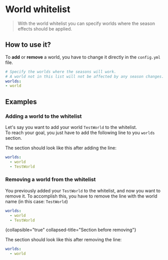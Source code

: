# World whitelist

> With the world whitelist you can specify worlds where the season effects should be applied.

## How to use it?

To **add** or **remove** a world, you have to change it directly in the `config.yml` file.

````yaml
# Specify the worlds where the seasons will work.
# A world not in this list will not be affected by any season changes.
worlds:
- world
````

## Examples

### Adding a world to the whitelist

Let's say you want to add your world `TestWorld` to the whitelist.<br />
To reach your goal, you just have to add the following line to you `worlds` section.

The section should look like this after adding the line:
```yaml
worlds:
  - world
  - TestWorld
```

### Removing a world from the whitelist

You previously added your `TestWorld` to the whitelist, and now you want to remove it.
To accomplish this, you have to remove the line with the world name (in this case: `TestWorld`)

```yaml
worlds:
  - world
  - TestWorld
```
{collapsible="true" collapsed-title="Section before removing"}

The section should look like this after removing the line:
```yaml
worlds:
  - world
```